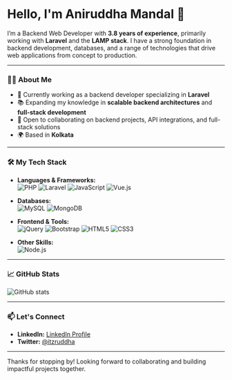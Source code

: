 
<!--
## Hi there 👋


**itzruddha/itzruddha** is a ✨ _special_ ✨ repository because its `README.md` (this file) appears on your GitHub profile.

Here are some ideas to get you started:

- 🔭 I’m currently working on ...
- 🌱 I’m currently learning ...
- 👯 I’m looking to collaborate on ...
- 🤔 I’m looking for help with ...
- 💬 Ask me about ...
- 📫 How to reach me: ...
- 😄 Pronouns: ...
- ⚡ Fun fact: ...
-->

# Hello, I'm Aniruddha Mandal 👋

I’m a Backend Web Developer with **3.8 years of experience**, primarily working with **Laravel** and the **LAMP stack**. I have a strong foundation in backend development, databases, and a range of technologies that drive web applications from concept to production.

---

### 👨‍💻 About Me
- 💼 Currently working as a backend developer specializing in **Laravel**
- 📚 Expanding my knowledge in **scalable backend architectures** and **full-stack development**
- 🤝 Open to collaborating on backend projects, API integrations, and full-stack solutions
- 🌍 Based in **Kolkata**

---

### 🛠️ My Tech Stack

- **Languages & Frameworks:**  
  ![PHP](https://img.shields.io/badge/-PHP-777BB4?logo=php&logoColor=white&style=flat)
  ![Laravel](https://img.shields.io/badge/-Laravel-FF2D20?logo=laravel&logoColor=white&style=flat)
  ![JavaScript](https://img.shields.io/badge/-JavaScript-F7DF1E?logo=javascript&logoColor=black&style=flat)
  ![Vue.js](https://img.shields.io/badge/-Vue.js-4FC08D?logo=vue.js&logoColor=white&style=flat)

- **Databases:**  
  ![MySQL](https://img.shields.io/badge/-MySQL-4479A1?logo=mysql&logoColor=white&style=flat)
  ![MongoDB](https://img.shields.io/badge/-MongoDB-47A248?logo=mongodb&logoColor=white&style=flat)

- **Frontend & Tools:**  
  ![jQuery](https://img.shields.io/badge/-jQuery-0769AD?logo=jquery&logoColor=white&style=flat)
  ![Bootstrap](https://img.shields.io/badge/-Bootstrap-563D7C?logo=bootstrap&logoColor=white&style=flat)
  ![HTML5](https://img.shields.io/badge/-HTML5-E34F26?logo=html5&logoColor=white&style=flat)
  ![CSS3](https://img.shields.io/badge/-CSS3-1572B6?logo=css3&logoColor=white&style=flat)

- **Other Skills:**  
  ![Node.js](https://img.shields.io/badge/-Node.js-339933?logo=node.js&logoColor=white&style=flat)

---

### 📈 GitHub Stats

![GitHub stats](https://github-readme-stats.vercel.app/api?username=itzruddha&show_icons=true&theme=dark)

---

### 📫 Let's Connect

- **LinkedIn:** [LinkedIn Profile](https://www.linkedin.com/in/aniruddhamandal01)
- **Twitter:** [@itzruddha](https://twitter.com/itzruddha)

---

Thanks for stopping by! Looking forward to collaborating and building impactful projects together.

